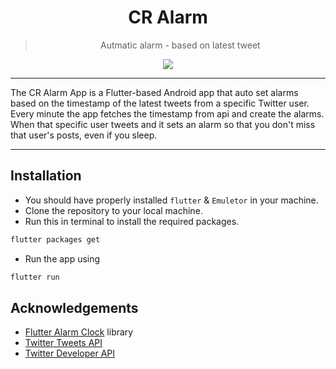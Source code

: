 <div align="center">
  <h1>CR Alarm</h1>


> Autmatic alarm - based on latest tweet

[![](https://skillicons.dev/icons?i=flutter,dart,vscode,androidstudio)]()
</div>
<hr/>
The CR Alarm App is a Flutter-based Android app that auto set alarms based on the timestamp of the latest tweets from a specific Twitter user. Every minute the app fetches the timestamp from api and create the alarms. When that specific user tweets and it sets an alarm so that you don't miss that user's posts, even if you sleep.
<hr/>


## Installation

* You should have properly installed `flutter` & `Emuletor` in your machine.
* Clone the repository to your local machine.
* Run this in terminal to install the required packages.
```bash
flutter packages get
```
* Run the app using
```bash
flutter run
```

## Acknowledgements

- [Flutter Alarm Clock](https://pub.dev/packages/flutter_alarm_clock) library
- [Twitter Tweets API](https://github.com/Rakibul73/twitter_tweets_api)
- [Twitter Developer API](https://developer.twitter.com/en/docs)